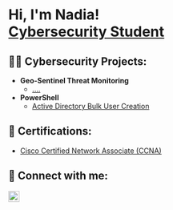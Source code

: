 <h1>Hi, I'm Nadia! <br/><a href="https://github.com/Nadia987"></a> <a href="https://www.linkedin.com/in/nadiaferdous/">Cybersecurity Student</a>

<h2>👨‍💻 Cybersecurity Projects:</h2>

- <b>Geo-Sentinel Threat Monitoring</b>
  - [....](https://github.com/)
- <b>PowerShell</b>
  - [Active Directory Bulk User Creation]([https://github.com/Nadia987/](https://github.com/nferdou/ActiveDirectoryAutomation))

<h2>📄 Certifications:</h2>

  - [Cisco Certified Network Associate (CCNA)](https://drive.google.com/file/d/1nUtzDzqZ7xHf5sCvRH809SXKLPE8kXHX/view?usp=drive_link)


<h2> 🤳 Connect with me:</h2>

[<img align="left" alt="NadiaFerdous | LinkedIn" width="22px" src="https://cdn.jsdelivr.net/npm/simple-icons@v3/icons/linkedin.svg" />][linkedin]

[linkedin]: https://linkedin.com/in/nadiaferdous

<!--
**joshmadakor1/joshmadakor1** is a ✨ _special_ ✨ repository because its `README.md` (this file) appears on your GitHub profile.

Here are some ideas to get you started:

- 🔭 I’m currently working on ...
- 🌱 I’m currently learning ...
- 👯 I’m looking to collaborate on ...
- 🤔 I’m looking for help with ...
- 💬 Ask me about ...
- 📫 How to reach me: ...
- 😄 Pronouns: ...
- ⚡ Fun fact: ...
-->

<!--
**Nadia987/Nadia987** is a ✨ _special_ ✨ repository because its `README.md` (this file) appears on your GitHub profile.

Here are some ideas to get you started:

- 🔭 I’m currently working on ...
- 🌱 I’m currently learning ...
- 👯 I’m looking to collaborate on ...
- 🤔 I’m looking for help with ...
- 💬 Ask me about ...
- 📫 How to reach me: ...
- 😄 Pronouns: ...
- ⚡ Fun fact: ...
-->
